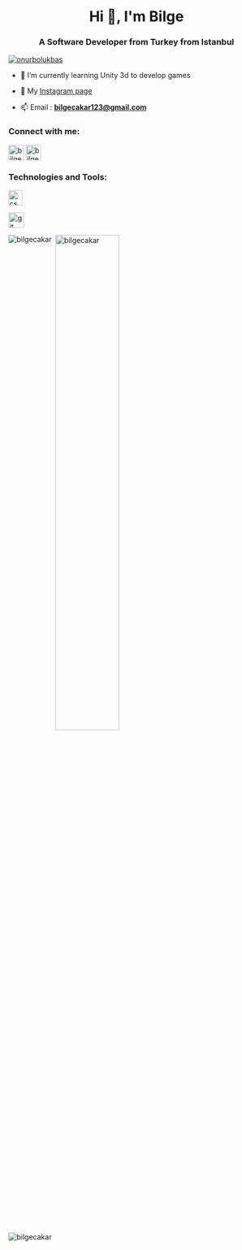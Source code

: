 <h1 align="center">Hi 👋, I'm Bilge</h1>
<h3 align="center">A Software Developer from Turkey from Istanbul</h3>

<p align="left"> <a href="https://github.com/ryo-ma/github-profile-trophy"><img src="https://github-profile-trophy.vercel.app/?username=onurbolukbas&theme=dracula" alt="onurbolukbas" /></a> </p>

- 🌱 I’m currently learning Unity 3d to develop games

- 📝 My [Instagram page](https://www.instagram.com/blg.cakar/)

- 📫 Email :  **bilgecakar123@gmail.com**

<h3 align="left">Connect with me:</h3>
<p style="text-align:left">
<a href="https://www.linkedin.com/in/bilgecakar/" target="blank"><img align="center" src="https://velanovascular.com/wp-content/uploads/2020/06/LinkedIn.png" alt="bilgecakar" height="30" width="30" /></a>
<a href="https://www.instagram.com/blg.cakar/" target="blank"><img align="center" src="https://upload.wikimedia.org/wikipedia/commons/thumb/e/e7/Instagram_logo_2016.svg/1200px-Instagram_logo_2016.svg.png" alt="bilgecakar" height="30" width="30" /></a>
</p>

<h3 align="left">Technologies and Tools:</h3>
<p tyle="text-align:left">
 
<a href="https://docs.microsoft.com/en-us/dotnet/csharp/" target="_blank"> <img src="https://seeklogo.com/images/C/c-sharp-c-logo-02F17714BA-seeklogo.com.png" alt="csharp" width="27" height="30"  align="center"/> </a>
 
<a href="https://git-scm.com/" target="_blank"> <img src="https://www.vectorlogo.zone/logos/git-scm/git-scm-icon.svg" alt="git" width="30" height="30"  align="center"/> </a>

 
</p>


<p><img align="left" src="https://github-readme-stats.vercel.app/api/top-langs?username=bilgecakar&show_icons=true&theme=radical&locale=en&layout=compact" alt="bilgecakar" /></p>

<p>&nbsp;<img align="center" src="https://github-readme-stats.vercel.app/api?username=bilgecakar&show_icons=true&theme=radical&locale=en&count_private=true&hide=issues" alt="bilgecakar" width="50%" /></p>

<div>
<p align="left"> <img src="https://komarev.com/ghpvc/?username=bilgecakar" alt="bilgecakar" /> </p>
 </div>
